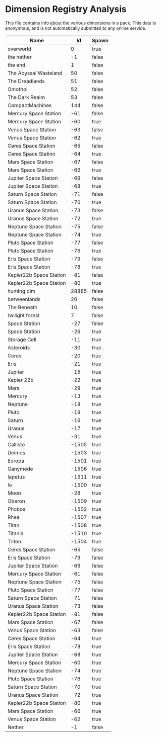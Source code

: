 # Dimension Registry Analysis

This file contains info about the various dimensions in a pack. This data is
anonymous, and is not automatically submitted to any online service.


| Name                    | Id    | Spawn |
|-------------------------|-------|-------|
| overworld               | 0     | true  |
| the nether              | -1    | false |
| the end                 | 1     | false |
| The Abyssal Wasteland   | 50    | false |
| The Dreadlands          | 51    | false |
| Omothol                 | 52    | false |
| The Dark Realm          | 53    | false |
| CompactMachines         | 144   | false |
| Mercury Space Station   | -61   | false |
| Mercury Space Station   | -60   | true  |
| Venus Space Station     | -63   | false |
| Venus Space Station     | -62   | true  |
| Ceres Space Station     | -65   | false |
| Ceres Space Station     | -64   | true  |
| Mars Space Station      | -67   | false |
| Mars Space Station      | -66   | true  |
| Jupiter Space Station   | -69   | false |
| Jupiter Space Station   | -68   | true  |
| Saturn Space Station    | -71   | false |
| Saturn Space Station    | -70   | true  |
| Uranus Space Station    | -73   | false |
| Uranus Space Station    | -72   | true  |
| Neptune Space Station   | -75   | false |
| Neptune Space Station   | -74   | true  |
| Pluto Space Station     | -77   | false |
| Pluto Space Station     | -76   | true  |
| Eris Space Station      | -79   | false |
| Eris Space Station      | -78   | true  |
| Kepler22b Space Station | -81   | false |
| Kepler22b Space Station | -80   | true  |
| hunting dim             | 28885 | false |
| betweenlands            | 20    | false |
| The Beneath             | 10    | false |
| twilight forest         | 7     | false |
| Space Station           | -27   | false |
| Space Station           | -26   | true  |
| Storage Cell            | -11   | true  |
| Asteroids               | -30   | true  |
| Ceres                   | -20   | true  |
| Eris                    | -21   | true  |
| Jupiter                 | -15   | true  |
| Kepler 22b              | -22   | true  |
| Mars                    | -29   | true  |
| Mercury                 | -13   | true  |
| Neptune                 | -18   | true  |
| Pluto                   | -19   | true  |
| Saturn                  | -16   | true  |
| Uranus                  | -17   | true  |
| Venus                   | -31   | true  |
| Callisto                | -1505 | true  |
| Deimos                  | -1503 | true  |
| Europa                  | -1501 | true  |
| Ganymede                | -1506 | true  |
| Iapetus                 | -1511 | true  |
| Io                      | -1500 | true  |
| Moon                    | -28   | true  |
| Oberon                  | -1509 | true  |
| Phobos                  | -1502 | true  |
| Rhea                    | -1507 | true  |
| Titan                   | -1508 | true  |
| Titania                 | -1510 | true  |
| Triton                  | -1504 | true  |
| Ceres Space Station     | -65   | false |
| Eris Space Station      | -79   | false |
| Jupiter Space Station   | -69   | false |
| Mercury Space Station   | -61   | false |
| Neptune Space Station   | -75   | false |
| Pluto Space Station     | -77   | false |
| Saturn Space Station    | -71   | false |
| Uranus Space Station    | -73   | false |
| Kepler22b Space Station | -81   | false |
| Mars Space Station      | -67   | false |
| Venus Space Station     | -63   | false |
| Ceres Space Station     | -64   | true  |
| Eris Space Station      | -78   | true  |
| Jupiter Space Station   | -68   | true  |
| Mercury Space Station   | -60   | true  |
| Neptune Space Station   | -74   | true  |
| Pluto Space Station     | -76   | true  |
| Saturn Space Station    | -70   | true  |
| Uranus Space Station    | -72   | true  |
| Kepler22b Space Station | -80   | true  |
| Mars Space Station      | -66   | true  |
| Venus Space Station     | -62   | true  |
| Nether                  | -1    | false |
